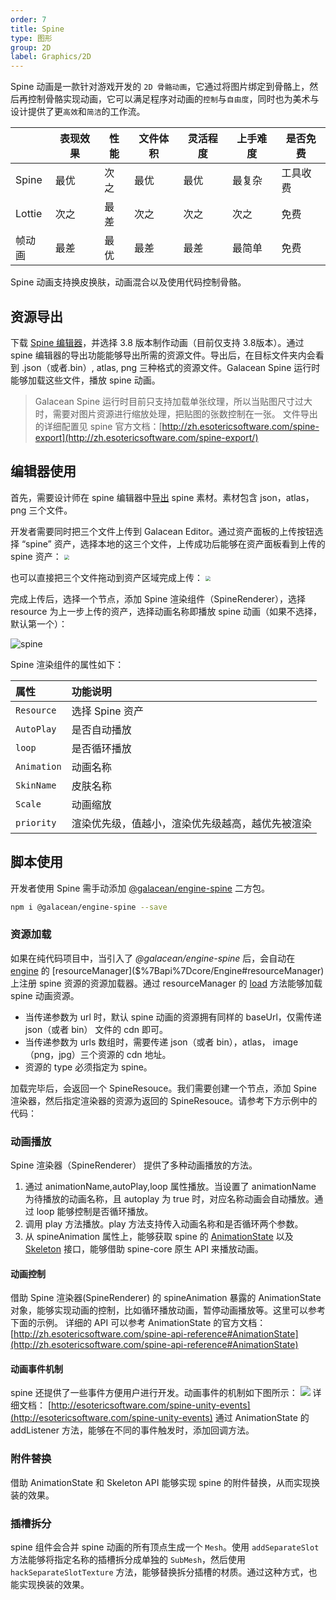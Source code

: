 ```yaml
---
order: 7
title: Spine
type: 图形
group: 2D
label: Graphics/2D
---
```


Spine 动画是一款针对游戏开发的 `2D 骨骼动画`，它通过将图片绑定到骨骼上，然后再控制骨骼实现动画，它可以满足程序对动画的`控制`与`自由度`，同时也为美术与设计提供了更`高效`和`简洁`的工作流。

|        | 表现效果 | 性能 | 文件体积 | 灵活程度 | 上手难度 | 是否免费 |
| ------ | -------- | ---- | -------- | -------- | -------- | -------- |
| Spine  | 最优     | 次之 | 最优     | 最优     | 最复杂   | 工具收费 |
| Lottie | 次之     | 最差 | 次之     | 次之     | 次之     | 免费     |
| 帧动画 | 最差     | 最优 | 最差     | 最差     | 最简单   | 免费     |

Spine 动画支持换皮换肤，动画混合以及使用代码控制骨骼。

## 资源导出

下载 [Spine 编辑器](https://zh.esotericsoftware.com/)，并选择 3.8 版本制作动画（目前仅支持 3.8版本）。通过 spine 编辑器的导出功能能够导出所需的资源文件。导出后，在目标文件夹内会看到 .json（或者.bin）, atlas, png 三种格式的资源文件。Galacean Spine 运行时能够加载这些文件，播放 spine 动画。

> Galacean Spine 运行时目前只支持加载单张纹理，所以当贴图尺寸过大时，需要对图片资源进行缩放处理，把贴图的张数控制在一张。
文件导出的详细配置见 spine 官方文档：[http://zh.esotericsoftware.com/spine-export](http://zh.esotericsoftware.com/spine-export/)

## 编辑器使用

首先，需要设计师在 spine 编辑器中[导出](http://zh.esotericsoftware.com/spine-export#JSON) spine 素材。素材包含 json，atlas，png 三个文件。

开发者需要同时把三个文件上传到 Galacean Editor。通过资产面板的上传按钮选择 “spine” 资产，选择本地的这三个文件，上传成功后能够在资产面板看到上传的 spine 资产：
<img src="https://mdn.alipayobjects.com/huamei_kz4wfo/afts/img/A*OYpQSIgQi8UAAAAAAAAAAAAADsp6AQ/original"  style="zoom:50%;" />

也可以直接把三个文件拖动到资产区域完成上传：
<img src="https://mdn.alipayobjects.com/huamei_kz4wfo/afts/img/A*ZQi1SasPBGUAAAAAAAAAAAAADsp6AQ/original"  style="zoom:50%;" />

完成上传后，选择一个节点，添加 Spine 渲染组件（SpineRenderer），选择 resource 为上一步上传的资产，选择动画名称即播放 spine 动画（如果不选择，默认第一个）：

![spine](https://mdn.alipayobjects.com/huamei_w6ifet/afts/img/A*tqm4R51gYxEAAAAAAAAAAAAADjCHAQ/original)

Spine 渲染组件的属性如下：

| 属性 | 功能说明 |
| :--- | :--- |
| `Resource` | 选择 Spine 资产 |
| `AutoPlay` | 是否自动播放 |
| `loop` | 是否循环播放 |
| `Animation` | 动画名称 |
| `SkinName` | 皮肤名称 |
| `Scale` | 动画缩放 |
| `priority` | 渲染优先级，值越小，渲染优先级越高，越优先被渲染 |


## 脚本使用

开发者使用 Spine 需手动添加 [@galacean/engine-spine](https://github.com/galacean/engine-spine)  二方包。

```bash
npm i @galacean/engine-spine --save
```

### 资源加载

如果在纯代码项目中，当引入了 _@galacean/engine-spine_ 后，会自动在 [engine]($%7Bapi%7Dcore/Engine) 的 [resourceManager]($%7Bapi%7Dcore/Engine#resourceManager) 上注册 spine 资源的资源加载器。通过 resourceManager 的 [load]($%7Bapi%7Dcore/ResourceManager/#load) 方法能够加载 spine 动画资源。

- 当传递参数为 url 时，默认 spine 动画的资源拥有同样的 baseUrl，仅需传递  json（或者 bin） 文件的 cdn 即可。
- 当传递参数为 urls 数组时，需要传递 json（或者 bin），atlas， image（png，jpg）三个资源的 cdn 地址。
- 资源的 type 必须指定为 spine。

加载完毕后，会返回一个 SpineResouce。我们需要创建一个节点，添加 Spine 渲染器，然后指定渲染器的资源为返回的 SpineResouce。请参考下方示例中的代码：

<playground src="spine-animation.ts"></playground>

### 动画播放

Spine 渲染器（SpineRenderer） 提供了多种动画播放的方法。

1. 通过 animationName,autoPlay,loop 属性播放。当设置了 animationName 为待播放的动画名称，且 autoplay 为 true 时，对应名称动画会自动播放。通过 loop 能够控制是否循环播放。
2. 调用 play 方法播放。play 方法支持传入动画名称和是否循环两个参数。
3. 从 spineAnimation 属性上，能够获取 spine 的 [AnimationState](http://zh.esotericsoftware.com/spine-api-reference#AnimationState) 以及 [Skeleton](http://zh.esotericsoftware.com/spine-api-reference#Skeleton) 接口，能够借助 spine-core 原生 API 来播放动画。

#### 动画控制

借助 Spine 渲染器(SpineRenderer) 的 spineAnimation 暴露的 AnimationState 对象，能够实现动画的控制，比如循环播放动画，暂停动画播放等。这里可以参考下面的示例。
详细的 API 可以参考 AnimationState 的官方文档：[http://zh.esotericsoftware.com/spine-api-reference#AnimationState](http://zh.esotericsoftware.com/spine-api-reference#AnimationState)

#### 动画事件机制

spine 还提供了一些事件方便用户进行开发。动画事件的机制如下图所示：
![](https://gw.alipayobjects.com/mdn/mybank_yul/afts/img/A*fC1NT5tTET8AAAAAAAAAAAAAARQnAQ#crop=0&crop=0&crop=1&crop=1&id=JUZeZ&originHeight=280&originWidth=640&originalType=binary&ratio=1&rotation=0&showTitle=false&status=done&style=none&title=)
详细文档：
[http://esotericsoftware.com/spine-unity-events](http://esotericsoftware.com/spine-unity-events)
通过 AnimationState 的 addListener 方法，能够在不同的事件触发时，添加回调方法。

### 附件替换

借助 AnimationState 和 Skeleton API 能够实现 spine 的附件替换，从而实现换装的效果。
<playground src="spine-change-attachment.ts"></playground>


### 插槽拆分

spine 组件会合并 spine 动画的所有顶点生成一个 `Mesh`。使用 `addSeparateSlot` 方法能够将指定名称的插槽拆分成单独的 `SubMesh`，然后使用 `hackSeparateSlotTexture` 方法，能够替换拆分插槽的材质。通过这种方式，也能实现换装的效果。

<playground src="spine-hack-slot-texture.ts"></playground>





